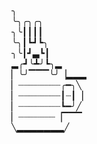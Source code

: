 ╮ <br>
╰╮╭╮╭╮ <br>
╮╰┃┃┃┃ <br>
╰╮┃┗┛┗╮<br>
╮╰┃┛▃┗┃<br>
▂╭┛╰┻╯┗╮▂<br>
▏╰╯▔▔▔╰╯▕▂▂▂<br>
▏┈┈┈┈┈┈┈┈╭━╮╲<br>
▏┈┈┈┈┈┈┈┈┃┈┃▕ <br>
▏┈┈┈┈┈┈┈┈┗━╯╱ <br>
▏┈┈┈┈┈┈┈▕▔▔▔ <br>
╲▂▂▂▂▂▂▂╱
